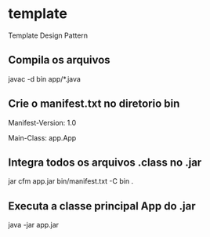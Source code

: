 # template
Template Design Pattern

## Compila os arquivos

javac -d bin app/*.java

## Crie o manifest.txt no diretorio bin
Manifest-Version: 1.0

Main-Class: app.App

## Integra todos os arquivos .class no .jar
jar cfm app.jar bin/manifest.txt -C bin .

## Executa a classe principal App do .jar
java -jar app.jar
